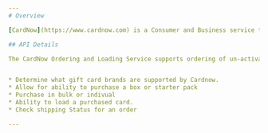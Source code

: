 ```yaml
---
# Overview

[CardNow](https://www.cardnow.com) is a Consumer and Business service that allows for purchasing GiftCards that are not activated at the time of purchase and then can be activated on demand when ready to hand out. You don't pay for loads until the card is activated.

## API Details

The CardNow Ordering and Loading Service supports ordering of un-activated Giftcards so they can be delivered directly to a customer or corporate customer.


* Determine what gift card brands are supported by Cardnow.
* Allow for ability to purchase a box or starter pack
* Purchase in bulk or indivual
* Ability to load a purchased card.
* Check shipping Status for an order

---
```

